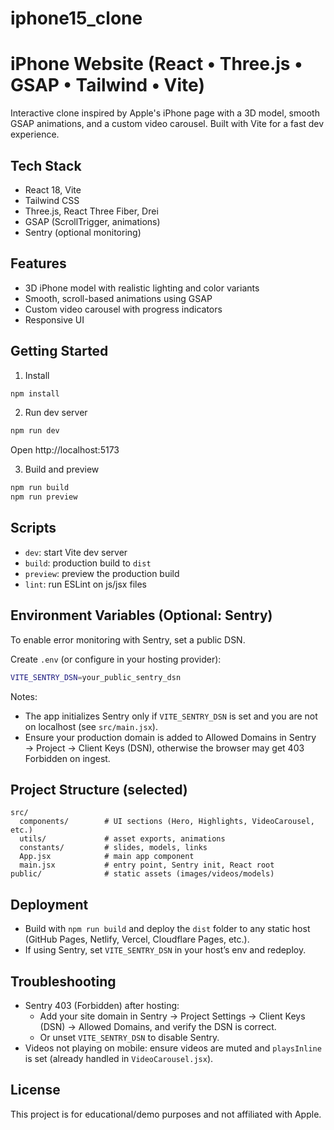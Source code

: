 # iphone15_clone

# iPhone Website (React • Three.js • GSAP • Tailwind • Vite)

Interactive clone inspired by Apple's iPhone page with a 3D model, smooth GSAP animations, and a custom video carousel. Built with Vite for a fast dev experience.

## Tech Stack
- React 18, Vite
- Tailwind CSS
- Three.js, React Three Fiber, Drei
- GSAP (ScrollTrigger, animations)
- Sentry (optional monitoring)

## Features
- 3D iPhone model with realistic lighting and color variants
- Smooth, scroll-based animations using GSAP
- Custom video carousel with progress indicators
- Responsive UI

## Getting Started
1) Install
```bash
npm install
```

2) Run dev server
```bash
npm run dev
```
Open http://localhost:5173

3) Build and preview
```bash
npm run build
npm run preview
```

## Scripts
- `dev`: start Vite dev server
- `build`: production build to `dist`
- `preview`: preview the production build
- `lint`: run ESLint on js/jsx files

## Environment Variables (Optional: Sentry)
To enable error monitoring with Sentry, set a public DSN.

Create `.env` (or configure in your hosting provider):
```bash
VITE_SENTRY_DSN=your_public_sentry_dsn
```
Notes:
- The app initializes Sentry only if `VITE_SENTRY_DSN` is set and you are not on localhost (see `src/main.jsx`).
- Ensure your production domain is added to Allowed Domains in Sentry → Project → Client Keys (DSN), otherwise the browser may get 403 Forbidden on ingest.

## Project Structure (selected)
```text
src/
  components/        # UI sections (Hero, Highlights, VideoCarousel, etc.)
  utils/             # asset exports, animations
  constants/         # slides, models, links
  App.jsx            # main app component
  main.jsx           # entry point, Sentry init, React root
public/              # static assets (images/videos/models)
```

## Deployment
- Build with `npm run build` and deploy the `dist` folder to any static host (GitHub Pages, Netlify, Vercel, Cloudflare Pages, etc.).
- If using Sentry, set `VITE_SENTRY_DSN` in your host’s env and redeploy.

## Troubleshooting
- Sentry 403 (Forbidden) after hosting:
  - Add your site domain in Sentry → Project Settings → Client Keys (DSN) → Allowed Domains, and verify the DSN is correct.
  - Or unset `VITE_SENTRY_DSN` to disable Sentry.
- Videos not playing on mobile: ensure videos are muted and `playsInline` is set (already handled in `VideoCarousel.jsx`).

## License
This project is for educational/demo purposes and not affiliated with Apple.
